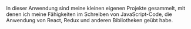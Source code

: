 In dieser Anwendung sind meine kleinen eigenen Projekte gesammelt, mit denen ich meine Fähigkeiten im Schreiben von JavaScript-Code, die Anwendung von React, Redux und anderen Bibliotheken geübt habe.